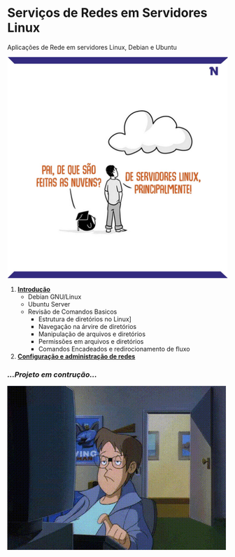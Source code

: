 # Serviços de Redes em Servidores Linux

Aplicações de Rede em servidores Linux, Debian e Ubuntu

![](Itens/Imagens/nuvensdeservidoreslinux.jpg)

1. [**Introdução**](Itens/EmConstrução.md)  
   - Debian GNU/Linux
   - Ubuntu Server
   - Revisão de Comandos Basicos
      - Estrutura de diretórios no Linux]
      - Navegação na árvire de diretórios
      - Manipulação de arquivos e diretórios
      - Permissões em arquivos e diretórios
      - Comandos Encadeados e redirocionamento de fluxo 
 1. [**Configuração e administração de redes**](Itens/EmConstrução.md)
 
### _...Projeto em contrução..._
![](Itens/Imagens/Construcao.gif)
